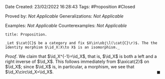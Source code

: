 <br />
<br />

Date Created: 23/02/2022 16:28:43
Tags: #Proposition #Closed 

Proved by: _Not Applicable_
Generalizations: _Not Applicable_

Examples: _Not Applicable_
Counterexamples: _Not Applicable_

``` ad-Proposition
title: Proposition.

_Let $\cat{C}$ be a category and fix $X\in\obj\l(\cat{C}\r)$. The the identity morphism $\id_X:X\to X$ is an isomorphism._

```

_Proof_. We claim that $\id_X^{-1}=\id_X$, that is, $\id_X$ is both a left and a right inverse of $\id_X$. This follows immediately from $\axicat{2}$ on $\id_X$; since $\id_X$ is, in particular, a morphism, we see that $\id_X\circ\id_X=\id_X$.<span style="float:right;">$\blacksquare$</span>
